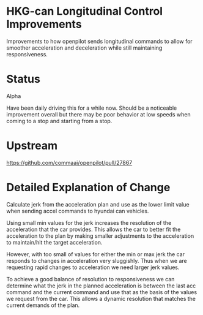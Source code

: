 # HKG-can Longitudinal Control Improvements
Improvements to how openpilot sends longitudinal commands to allow for smoother
acceleration and deceleration while still maintaining responsiveness.

# Status
Alpha

Have been daily driving this for a while now. Should be a noticeable improvement overall but there may be poor behavior at low speeds when coming to a stop and starting from a stop.

# Upstream
https://github.com/commaai/openpilot/pull/27867

# Detailed Explanation of Change
Calculate jerk from the acceleration plan and use as the lower limit value when sending accel commands to hyundai can vehicles.

Using small min values for the jerk increases the resolution of the acceleration that the car provides. This allows the car to better fit the acceleration to the plan by making smaller adjustments to the acceleration to maintain/hit the target acceleration.

However, with too small of values for either the min or max jerk the car responds to changes in acceleration very sluggishly. Thus when we are requesting rapid changes to acceleration we need larger jerk values.

To achieve a good balance of resolution to responsiveness we can determine what the jerk in the planned acceleration is between the last acc command and the current command and use that as the basis of the values we request from the car. This allows a dynamic resolution that matches the current demands of the plan.

